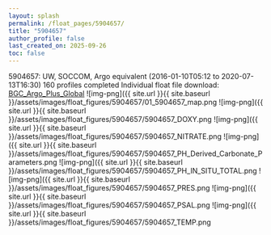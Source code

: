 ```yaml
---
layout: splash
permalink: /float_pages/5904657/
title: "5904657"
author_profile: false
last_created_on: 2025-09-26
toc: false
---
```

 
5904657: UW, SOCCOM, Argo equivalent (2016-01-10T05:12 to 2020-07-13T16:30)
160 profiles completed
Individual float file download: [BGC_Argo_Plus_Global](https://ftp.soest.hawaii.edu/bgc_argo_plus/Individual_Floats/outliers_removed/5904657_Sprof_processed.nc)
![img-png]({{ site.url }}{{ site.baseurl }}/assets/images/float_figures/5904657/01_5904657_map.png
![img-png]({{ site.url }}{{ site.baseurl }}/assets/images/float_figures/5904657/5904657_DOXY.png
![img-png]({{ site.url }}{{ site.baseurl }}/assets/images/float_figures/5904657/5904657_NITRATE.png
![img-png]({{ site.url }}{{ site.baseurl }}/assets/images/float_figures/5904657/5904657_PH_Derived_Carbonate_Parameters.png
![img-png]({{ site.url }}{{ site.baseurl }}/assets/images/float_figures/5904657/5904657_PH_IN_SITU_TOTAL.png
![img-png]({{ site.url }}{{ site.baseurl }}/assets/images/float_figures/5904657/5904657_PRES.png
![img-png]({{ site.url }}{{ site.baseurl }}/assets/images/float_figures/5904657/5904657_PSAL.png
![img-png]({{ site.url }}{{ site.baseurl }}/assets/images/float_figures/5904657/5904657_TEMP.png
